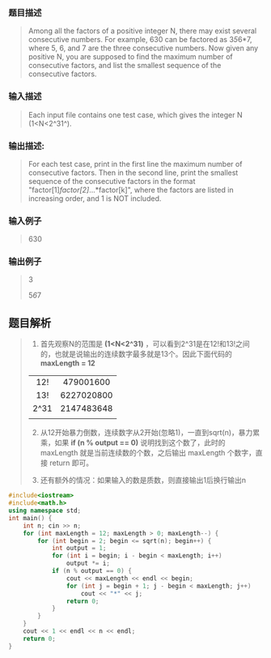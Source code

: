 ### 题目描述

> Among all the factors of a positive integer N, there may exist several consecutive numbers. For example, 630 can be factored as 3*5*6*7, where 5, 6, and 7 are the three consecutive numbers. Now given any positive N, you are supposed to find the maximum number of consecutive factors, and list the smallest sequence of the consecutive factors.

### 输入描述

> Each input file contains one test case, which gives the integer N (1<N<2^31^).

### 输出描述:
> For each test case, print in the first line the maximum number of consecutive factors. Then in the second line, print the smallest sequence of the consecutive factors in the format "factor[1]*factor[2]*...*factor[k]", where the factors are listed in increasing order, and 1 is NOT included.

### 输入例子
> 630

### 输出例子
> 3
>
>5*6*7

## 题目解析
>1. 首先观察N的范围是 **(1<N<2^31)** ，可以看到2^31是在12!和13!之间的，也就是说输出的连续数字最多就是13个。因此下面代码的 **maxLength = 12**
>
>| | |
>:--:|:--:
>|12!|479001600
>|13!|6227020800
>|2^31|2147483648
>| |
>
>2. 从12开始暴力倒数，连续数字从2开始(忽略1)，一直到sqrt(n)，暴力累乘，如果 **if (n % output == 0)** 说明找到这个数了，此时的 maxLength 就是当前连续数的个数，之后输出 maxLength 个数字，直接 return 即可。
>
>3. 还有额外的情况：如果输入的数是质数，则直接输出1后换行输出n

```C++
#include<iostream>
#include<math.h>
using namespace std;
int main() {
	int n; cin >> n;
	for (int maxLength = 12; maxLength > 0; maxLength--) {
		for (int begin = 2; begin <= sqrt(n); begin++) {
			int output = 1;
			for (int i = begin; i - begin < maxLength; i++)
				output *= i;
			if (n % output == 0) {
				cout << maxLength << endl << begin;
				for (int j = begin + 1; j - begin < maxLength; j++)
					cout << "*" << j;
				return 0;
			}
		}
	}
	cout << 1 << endl << n << endl;
	return 0;
}
```